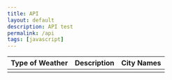 ```yaml
---
title: API
layout: default
description: API test
permalink: /api
tags: [javascript]
---
```


<table>
  <thead>
  <tr>
    <th>Type of Weather</th>
    <th>Description</th>
    <th>City Names</th>
    <!-- <th>Active Cases</th> -->
  </tr>
  </thead>
  <tbody>
    <td id="type"></td>
    <td id="description"></td>
    <td id="city"></td>
    <!-- <td id="active_cases"></td> -->
  </tbody>

<!-- Script is layed out in a sequence (no function) and will execute when page is loaded -->

<script>
  // prepare HTML result container for new output
  const resultContainer = document.getElementById("result");

  // prepare fetch options
  const url = "https://open-weather-map27.p.rapidapi.com/weather";

  const options = {
	method: 'GET',
	headers: {
		'X-RapidAPI-Key': '99055c6785msh0eec04755216d76p1d458djsnf1bc6a1c3b66',
		'X-RapidAPI-Host': 'weatherapi-com.p.rapidapi.com'
	}
};

  // fetch the API
  fetch(url, options)
    // response is a RESTful "promise" on any successful fetch
    .then(response => {
      // check for response errors
      if (response.status !== 200) {
          const errorMsg = 'Database response error: ' + response.status;
          console.log(errorMsg);
          const tr = document.createElement("tr");
          const td = document.createElement("td");
          td.innerHTML = errorMsg;
          tr.appendChild(td);
          resultContainer.appendChild(tr);
          return;
      }
      // valid response will have json data
      response.json().then(weatherData => {
          console.log(weatherData);
          console.log(weatherData.weather);

          // World Data
          document.getElementById("type").innerHTML = weatherData.weather[0].main;
          document.getElementById("description").innerHTML = weatherData.weather[0].description.toUpperCase()
          document.getElementById("city").innerHTML = weatherData.name
        //   document.getElementById("active_cases").innerHTML = data.world_total.active_cases;

          // Country data
          for (const row of data.countries_stat) {
            console.log(row);

            // tr for each row
            const tr = document.createElement("tr");
            // td for each column
            const name = document.createElement("td");
            const cases = document.createElement("td");
            const deaths = document.createElement("td");
            const active = document.createElement("td");

            // data is specific to the API
            name.innerHTML = row.country_name;
            cases.innerHTML = row.cases; 
            deaths.innerHTML = row.deaths; 
            active.innerHTML = row.active_cases; 

            // this build td's into tr
            tr.appendChild(name);
            tr.appendChild(cases);
            tr.appendChild(deaths);
            tr.appendChild(active);

            // add HTML to container
            resultContainer.appendChild(tr);
          }
      })
  })
  // catch fetch errors (ie ACCESS to server blocked)
  .catch(err => {
    console.error(err);
    const tr = document.createElement("tr");
    const td = document.createElement("td");
    td.innerHTML = err;
    tr.appendChild(td);
    resultContainer.appendChild(tr);
  });
</script>